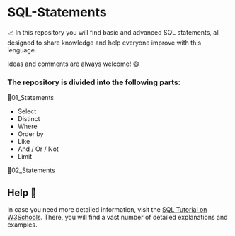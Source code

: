 # SQL-Statements
📈 In this repository you will find basic and advanced SQL statements, all designed to share knowledge and help everyone
improve with this lenguage.

Ideas and comments are always welcome! 😄

### The repository is divided into the following parts:

📂01_Statements
  - Select
  - Distinct
  - Where
  - Order by
  - Like
  - And / Or / Not
  - Limit

📂02_Statements


## Help 🔎 
In case you need more detailed information, visit the [SQL Tutorial on W3Schools](https://www.w3schools.com/sql/default.asp). There, you will find 
a vast number of detailed explanations and examples. 
